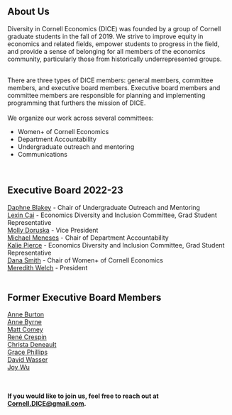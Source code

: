 <html lang="en">
  <head>
    <meta charset="utf-8">
    <meta name="description" content="About Us">
  
  </head>

        

<div class="page-header">
  <h2>About Us </h2>
</div>
Diversity in Cornell Economics (DICE) was founded by a group of Cornell graduate students in the fall of 2019. We strive to improve equity in economics and related fields, empower students to progress in the field, and provide a sense of belonging for all members of the economics community, particularly those from historically underrepresented groups.
<br>
<br>

There are three types of DICE members: general members, committee members, and executive board members. Executive board members and committee members are responsible for planning and implementing programming that furthers the mission of DICE.
<br/>
<br/>
We organize our work across several committees:
<ul>
<li> Women+ of Cornell Economics </li>
<li> Department Accountability </li>
<li> Undergraduate outreach and mentoring </li>
<li> Communications </li>
</ul>
<br/>
   
<div class="page-header">
  <h2>Executive Board 2022-23</h2>
</div>
<a href="https://publicpolicy.cornell.edu/people/daphne-blakey/">Daphne Blakey</a>  - Chair of Undergraduate Outreach and Mentoring
  <br/>
<a href="https://economics.cornell.edu/lexin-cai">Lexin Cai</a> - Economics Diversity and Inclusion Committee, Grad Student Representative 
<br/>
<a href="http://barrett.dyson.cornell.edu/research/group/molly-doruska.html">Molly Doruska</a> - Vice President 
<br/>
<a href="">Michael Meneses</a> - Chair of Department Accountability 
<br/>
<a href="https://economics.cornell.edu/kalie-pierce-0">Kalie Pierce</a> - Economics Diversity and Inclusion Committee, Grad Student Representative 
<br/>
<a href="https://danajsmith.com/">Dana Smith</a> - Chair of Women+ of Cornell Economics 
<br/>
<a href="https://www.human.cornell.edu/people/msw274">Meredith Welch</a> - President 
<br/>
<br/>
 
<div class="page-header"> 
<h2>Former Executive Board Members</h2>
</div>
<a href="https://annemburton.com/">Anne Burton</a>
<br/>
<a href="https://www.econanne.com/">Anne Byrne</a>
<br/>
<a href="https://www.matthewcomey.com/">Matt Comey</a>
<br/>
<a href="https://www.renecrespin.com/">Ren&eacute; Crespin</a>
<br/>
<a href="https://www.christa-deneault.com/">Christa Deneault</a>
<br/>
<a href="https://economics.cornell.edu/grace-phillips">Grace Phillips</a>
<br/>
<a href="https://www.davidnwasser.com">David Wasser</a>
<br/>
<a href="https://joyzwu.github.io/">Joy Wu</a>
<br/>
<br/>
<br/>





    
<strong>If you would like to join us, feel free to reach out at Cornell.DICE@gmail.com.</strong>

<br/>
<br/>
<br/>
     
  <span id="lastModified"></span>
